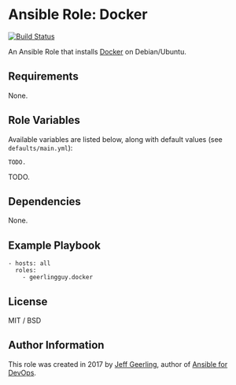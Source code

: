 # Ansible Role: Docker

[![Build Status](https://travis-ci.org/geerlingguy/ansible-role-docker.svg?branch=master)](https://travis-ci.org/geerlingguy/ansible-role-docker)

An Ansible Role that installs [Docker](https://www.docker.com) on Debian/Ubuntu.

## Requirements

None.

## Role Variables

Available variables are listed below, along with default values (see `defaults/main.yml`):

    TODO.

TODO.

## Dependencies

None.

## Example Playbook

    - hosts: all
      roles:
        - geerlingguy.docker

## License

MIT / BSD

## Author Information

This role was created in 2017 by [Jeff Geerling](https://www.jeffgeerling.com/), author of [Ansible for DevOps](https://www.ansiblefordevops.com/).
